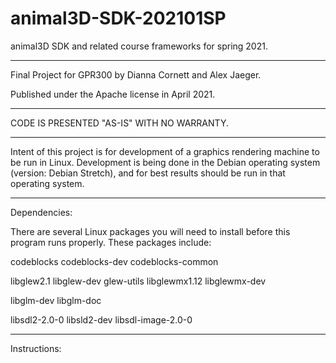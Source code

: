 # animal3D-SDK-202101SP
animal3D SDK and related course frameworks for spring 2021.

---------------------------------------------------------

Final Project for GPR300 by Dianna Cornett and Alex Jaeger.

Published under the Apache license in April 2021.

--------------------------------------------------------

CODE IS PRESENTED "AS-IS" WITH NO WARRANTY.

--------------------------------------------------------

Intent of this project is for development of a graphics rendering machine to be run in Linux.
Development is being done in the Debian operating system (version: Debian Stretch), 
and for best results should be run in that operating system.

----

Dependencies: 

There are several Linux packages you will need to install before this program runs properly. These packages include:

codeblocks
codeblocks-dev
codeblocks-common

libglew2.1
libglew-dev
glew-utils
libglewmx1.12
libglewmx-dev

libglm-dev
libglm-doc

libsdl2-2.0-0
libsld2-dev
libsdl-image-2.0-0

----

Instructions:
